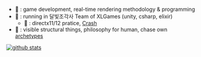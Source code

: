 
<!--
**suhyeokkim/suhyeokkim** is a ✨ _special_ ✨ repository because its `README.md` (this file) appears on your GitHub profile.

Here are some ideas to get you started:

- 🔭 I’m currently working on ...
- 🌱 I’m currently learning ...
- 👯 I’m looking to collaborate on ...
- 🤔 I’m looking for help with ...
- 💬 Ask me about ...
- 📫 How to reach me: ...
- 😄 Pronouns: ...
- ⚡ Fun fact: ...
-->

- 🌱 : game development, real-time rendering methodology & programming
- 🏃 : running in 달빛조각사 Team of XLGames (unity, csharp, elixir)
    - 🌴 : directx11/12 pratice, [Crash](https://github.com/orgs/KG-Crash/teams/kg)
- 🎯 : visible structural things, philosophy for human, chase own [archetypes](https://en.wikipedia.org/wiki/Jungian_archetypes)

[![github stats](https://github-readme-stats.vercel.app/api?username=suhyeokkim)](https://github.com/suhyeokkim/github-readme-stats)
